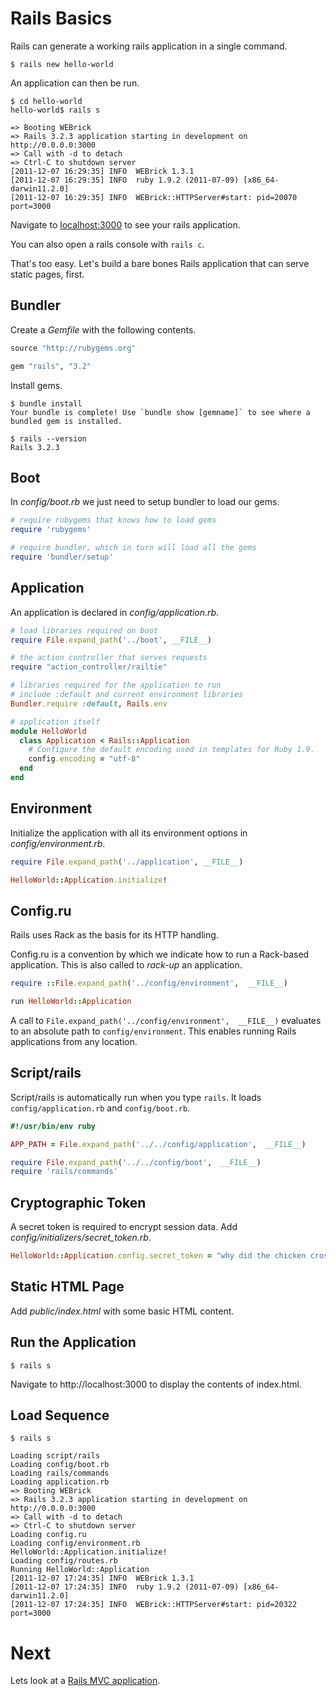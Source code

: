 Rails Basics
============

Rails can generate a working rails application in a single command.

    $ rails new hello-world

An application can then be run.

    $ cd hello-world
    hello-world$ rails s

    => Booting WEBrick
    => Rails 3.2.3 application starting in development on http://0.0.0.0:3000
    => Call with -d to detach
    => Ctrl-C to shutdown server
    [2011-12-07 16:29:35] INFO  WEBrick 1.3.1
    [2011-12-07 16:29:35] INFO  ruby 1.9.2 (2011-07-09) [x86_64-darwin11.2.0]
    [2011-12-07 16:29:35] INFO  WEBrick::HTTPServer#start: pid=20070 port=3000

Navigate to [localhost:3000](http://localhost:3000) to see your rails application.

You can also open a rails console with `rails c`.

That's too easy. Let's build a bare bones Rails application that can serve static pages, first. 

Bundler
-------

Create a *Gemfile* with the following contents.

``` ruby
source "http://rubygems.org"

gem "rails", "3.2"
```

Install gems.

    $ bundle install
    Your bundle is complete! Use `bundle show [gemname]` to see where a bundled gem is installed.

    $ rails --version
    Rails 3.2.3

Boot
----

In *config/boot.rb* we just need to setup bundler to load our gems.

``` ruby
# require rubygems that knows how to load gems
require 'rubygems'

# require bundler, which in turn will load all the gems
require 'bundler/setup'
```

Application
-----------

An application is declared in *config/application.rb*.

``` ruby
# load libraries required on boot
require File.expand_path('../boot', __FILE__)

# the action controller that serves requests
require "action_controller/railtie"

# libraries required for the application to run
# include :default and current environment libraries
Bundler.require :default, Rails.env

# application itself
module HelloWorld
  class Application < Rails::Application
    # Configure the default encoding used in templates for Ruby 1.9.
    config.encoding = "utf-8"
  end
end
```

Environment
-----------

Initialize the application with all its environment options in *config/environment.rb*.

``` ruby
require File.expand_path('../application', __FILE__)

HelloWorld::Application.initialize!
```

Config.ru
---------

Rails uses Rack as the basis for its HTTP handling.

Config.ru is a convention by which we indicate how to run a Rack-based application. This is also called to *rack-up* an application.

``` ruby
require ::File.expand_path('../config/environment',  __FILE__)

run HelloWorld::Application
```

A call to `File.expand_path('../config/environment',  __FILE__)` evaluates to an absolute path to `config/environment`. This enables running Rails applications from any location.

Script/rails
------------

Script/rails is automatically run when you type `rails`. It loads `config/application.rb` and `config/boot.rb`.

``` ruby
#!/usr/bin/env ruby

APP_PATH = File.expand_path('../../config/application',  __FILE__)

require File.expand_path('../../config/boot',  __FILE__)
require 'rails/commands'
```

Cryptographic Token
-------------------

A secret token is required to encrypt session data. Add *config/initializers/secret_token.rb*.

``` ruby
HelloWorld::Application.config.secret_token = "why did the chicken cross the road?"
```

Static HTML Page
----------------

Add *public/index.html* with some basic HTML content.

Run the Application
-------------------

    $ rails s

Navigate to http://localhost:3000 to display the contents of index.html.

Load Sequence
-------------

    $ rails s

    Loading script/rails
    Loading config/boot.rb
    Loading rails/commands
    Loading application.rb
    => Booting WEBrick
    => Rails 3.2.3 application starting in development on http://0.0.0.0:3000
    => Call with -d to detach
    => Ctrl-C to shutdown server
    Loading config.ru
    Loading config/environment.rb
    HelloWorld::Application.initialize!
    Loading config/routes.rb
    Running HelloWorld::Application
    [2011-12-07 17:24:35] INFO  WEBrick 1.3.1
    [2011-12-07 17:24:35] INFO  ruby 1.9.2 (2011-07-09) [x86_64-darwin11.2.0]
    [2011-12-07 17:24:35] INFO  WEBrick::HTTPServer#start: pid=20322 port=3000

Next
====

Lets look at a [Rails MVC application](4.2-rails-mvc-scaffold.md).

